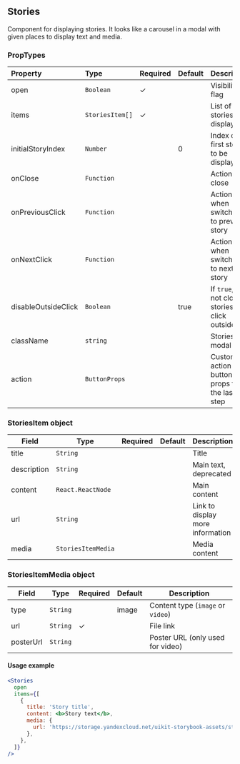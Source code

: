 ## Stories

Component for displaying stories. It looks like a carousel in a modal with given places to display text and media.

### PropTypes

| Property            | Type            | Required | Default | Description                                      |
| :------------------ | :-------------- | :------- | :------ | :----------------------------------------------- |
| open                | `Boolean`       | ✓        |         | Visibility flag                                  |
| items               | `StoriesItem[]` | ✓        |         | List of stories to display                       |
| initialStoryIndex   | `Number`        |          | 0       | Index of the first story to be displayed         |
| onClose             | `Function`      |          |         | Action on close                                  |
| onPreviousClick     | `Function`      |          |         | Action when switching to previous story          |
| onNextClick         | `Function`      |          |         | Action when switching to next story              |
| disableOutsideClick | `Boolean`       |          | true    | If `true`, do not close stories on click outside |
| className           | `string`        |          |         | Stories modal class                              |
| action              | `ButtonProps`   |          |         | Custom action button props for the last step     |

### StoriesItem object

| Field       | Type               | Required | Default | Description                      |
| ----------- | ------------------ | -------- | ------- | -------------------------------- |
| title       | `String`           |          |         | Title                            |
| description | `String`           |          |         | Main text, deprecated            |
| content     | `React.ReactNode`  |          |         | Main content                     |
| url         | `String`           |          |         | Link to display more information |
| media       | `StoriesItemMedia` |          |         | Media content                    |

### StoriesItemMedia object

| Field     | Type     | Required | Default | Description                       |
| --------- | -------- | -------- | ------- | --------------------------------- |
| type      | `String` |          | image   | Content type (`image` or `video`) |
| url       | `String` | ✓        |         | File link                         |
| posterUrl | `String` |          |         | Poster URL (only used for video)  |

#### Usage example

```jsx harmony
<Stories
  open
  items={[
    {
      title: 'Story title',
      content: <b>Story text</b>,
      media: {
        url: 'https://storage.yandexcloud.net/uikit-storybook-assets/story-picture-2.png',
      },
    },
  ]}
/>
```
